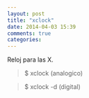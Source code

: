 ```yaml
---
layout: post
title: "xclock"
date: 2014-04-03 15:39
comments: true
categories: 
---
```

Reloj para las X.

>$ xclock (analogico)

>$ xclock -d (digital)

